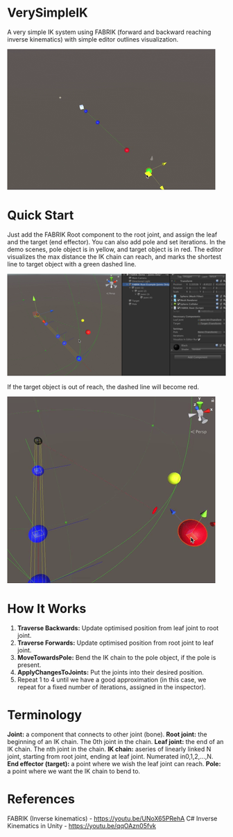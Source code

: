 # VerySimpleIK
A very simple IK system using FABRIK (forward and backward reaching inverse kinematics) with simple editor outlines visualization.

![alt text](https://github.com/arcsinxdx/VerySimpleIK/blob/master/ik1.gif)

# Quick Start
Just add the FABRIK Root component to the root joint, and assign the leaf and the target (end effector). You can also add pole and set iterations.
In the demo scenes, pole object is in yellow, and target object is in red. The editor visualizes the max distance the IK chain can reach, and marks the shortest line to target object with a green dashed line.

![alt text](https://github.com/arcsinxdx/VerySimpleIK/blob/master/slide-02.png)

If the target object is out of reach, the dashed line will become red.

![alt text](https://github.com/arcsinxdx/VerySimpleIK/blob/master/ik2.gif)

# How It Works
1. **Traverse Backwards:** Update optimised position from leaf joint to root joint.
2. **Traverse Forwards:** Update optimised position from root joint to leaf joint.
3. **MoveTowardsPole:** Bend the IK chain to the pole object, if the pole is present.
4. **ApplyChangesToJoints:** Put the joints into their desired position.
5. Repeat 1 to 4 until we have a good approximation (in this case, we repeat for a fixed number of iterations, assigned in the inspector).

# Terminology
**Joint:** a component that connects to other joint (bone).
**Root joint:** the beginning of an IK chain. The 0th joint in the chain. 
**Leaf joint:** the end of an IK chain. The nth joint in the chain.
**IK chain:** aseries of linearly linked N joint, starting from root joint, ending at leaf joint. Numerated in0,1,2,...,N.
**End effector (target):** a point where we wish the leaf joint can reach. 
**Pole:** a point where we want the IK chain to bend to.

# References
FABRIK (Inverse kinematics) - https://youtu.be/UNoX65PRehA
C# Inverse Kinematics in Unity - https://youtu.be/qqOAzn05fvk
